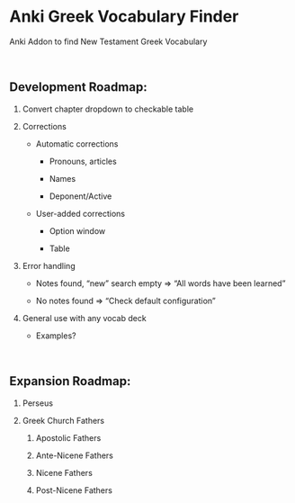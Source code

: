 Anki Greek Vocabulary Finder
============================

Anki Addon to find New Testament Greek Vocabulary

 

Development Roadmap:
--------------------

1. Convert chapter dropdown to checkable table

2. Corrections

    - Automatic corrections

        - Pronouns, articles

        - Names

        - Deponent/Active

    - User-added corrections

        - Option window

        - Table

3.  Error handling

    -   Notes found, “new” search empty =\> “All words have been learned”

    -   No notes found =\> “Check default configuration”

4.  General use with any vocab deck

    -   Examples?

 

Expansion Roadmap:
------------------

1.  Perseus

2.  Greek Church Fathers

    1.  Apostolic Fathers

    2.  Ante-Nicene Fathers

    3.  Nicene Fathers

    4.  Post-Nicene Fathers
